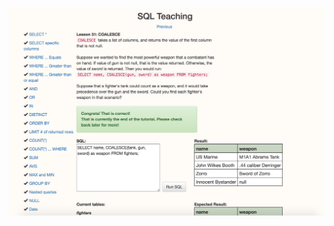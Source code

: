 <!-- #   SQL_practice
--------------------------------------------------------------------------------
Explorer Mode
------------------------------
 1) How many users are there?
    select count(*) from users;    Result: 50
------------------------------
 2) What are the 5 most expensive items?
    select * from items order by price desc limit 5;

  id|title|category|description|price
  25|Small Cotton Gloves|Automotive, Shoes & Beauty|Multi-layered modular service-desk|9984
  83|Small Wooden Computer|Health|Re-engineered fault-tolerant adapter|9859
 100|Awesome Granite Pants|Toys & Books|Upgradable 24/7 access|9790
  40|Sleek Wooden Hat|Music & Baby|Quality-focused heuristic info-mediaries|9390
  60|Ergonomic Steel Car|Books & Outdoors|Enterprise-wide secondary firmware|9341
------------------------------
 3) What's the cheapest book? (Does that change for "category is exactly 'book'" versus "category contains
 'book'"?)
     a) select *
        from items
        where category = 'book'
        order by price
        limit 1;

        Returns nothing because in the table there are "Books", no 'book'.  To get something the
        where clause would need to say "Books"

        id|title|category|description|price
        76|Ergonomic Granite Chair|Books|De-engineered bi-directional portal|1496

     b) select *
        from items
        where category like '%book%'
        order by price;

        SQLite is case insensitive by default so this returns anything with Books.  

        id|title|category|description|price
        76|Ergonomic Granite Chair|Books|De-engineered bi-directional portal|1496
        95|Small Cotton Hat|Beauty & Books|Reduced regional instruction set|1727
        97|Incredible Granite Computer|Books, Toys & Tools|De-engineered national policy|2377
        98|Practical Plastic Hat|Books|Implemented non-volatile model|3056
        77|Fantastic Plastic Gloves|Beauty, Movies & Books|Robust bandwidth-monitored local area network|6584
        12|Fantastic Rubber Shirt|Toys & Books|Ergonomic impactful emulation|6720
        21|Fantastic Rubber Shoes|Books|Reverse-engineered modular hierarchy|8904
        4|Fantastic Steel Chair|Books|Advanced attitude-oriented encryption|9246
        60|Ergonomic Steel Car|Books & Outdoors|Enterprise-wide secondary firmware|9341
        100|Awesome Granite Pants|Toys & Books|Upgradable 24/7 access|9790


 4) Who lives at "6439 Zetta Hills, Willmouth, WY"? Do they have another address?
             Corrine Little and she has one other address.

    select *
        from users join addresses
        where users.id = user_id
        and street = "6439 Zetta Hills" and city = "Willmouth" and state = "WY";

     id|first_name|last_name|email|id|user_id|street|city|state|zip
     40|Corrine|Little|rubie_kovacek@grimes.net|43|40|6439 Zetta Hills|Willmouth|WY|15029

     select *
         from users join addresses
         where users.id = user_id
         and users.id = 40;

         id|first_name|last_name|email|id|user_id|street|city|state|zip
         40|Corrine|Little|rubie_kovacek@grimes.net|43|40|6439 Zetta Hills|Willmouth|WY|15029
         40|Corrine|Little|rubie_kovacek@grimes.net|44|40|54369 Wolff Forges|Lake Bryon|CA|31587

------------------------------
 5) Correct Virginie Mitchell's address to "New York, NY, 10108".

 She has two addresses -

 select addresses.id, *
     from users join addresses
     where users.id = user_id
     and first_name = "Virginie"
     and last_name = "Mitchell"
     and state = "NY"
      ;

      id|id|first_name|last_name|email|id|user_id|street|city|state|zip
      41|39|Virginie|Mitchell|daisy.crist@altenwerthmonahan.biz|41|39|12263 Jake Crossing|Roxanehaven|NY|34705
      42|39|Virginie|Mitchell|daisy.crist@altenwerthmonahan.biz|42|39|83221 Mafalda Canyon|Bahringerland|WY|24028

  update addresses
  set city = "New York", zip = 10108
  where id =     
         ( select addresses.id
             from users join addresses
             where users.id = user_id
             and first_name = "Virginie"
             and last_name = "Mitchell"
             and state = "NY" )
              ;

   Ran above select leaving off the state:
   41|39|Virginie|Mitchell|daisy.crist@altenwerthmonahan.biz|41|39|12263 Jake Crossing|New York|NY|10108
   42|39|Virginie|Mitchell|daisy.crist@altenwerthmonahan.biz|42|39|83221 Mafalda Canyon|Bahringerland|WY|24028

------------------------------
 6) How much would it cost to buy one of each tool?
   select sum(price) from items where category like '%tools%';
          sum(price)
          46477

          sqlite> select * from items where category like '%tools%' order by title;						
          id|title|category|description|price						
          87|Awesome Plastic Shirt|Tools|Balanced multimedia paradigm|839						839
          59|Fantastic Granite Computer|Tools, Jewelery & Industrial|Integrated context-sensitive matrices|7606						7606
          66|Gorgeous Granite Car|Tools & Computers|Enhanced encompassing parallelism|2768						2768
          64|Gorgeous Plastic Computer|Tools, Garden & Games|Upgradable multi-state policy|1913						1913
          20|Gorgeous Plastic Shoes|Industrial & Tools|Synergized stable orchestration|2851						2851
          50|Gorgeous Rubber Chair|Tools, Garden & Movies|Triple-buffered even-keeled capability|3335						3335
          97|Incredible Granite Computer|Books, Toys & Tools|De-engineered national policy|2377						2377
          49|Incredible Granite Gloves|Garden, Toys & Tools|Ameliorated bottom-line function|798						798
          80|Incredible Plastic Gloves|Tools|Operative mission-critical emulation|5437						5437
          67|Practical Concrete Table|Sports & Tools|Universal object-oriented functionalities|3160						3160
          32|Practical Rubber Shirt|Tools|De-engineered multimedia info-mediaries|1107						1107
          84|Rustic Cotton Chair|Games, Sports & Tools|Diverse exuding alliance|5210						5210
          99|Rustic Rubber Hat|Tools & Kids|Open-source object-oriented hierarchy|985						985
          51|Rustic Steel Shirt|Tools, Clothing & Toys|Proactive incremental attitude|615						615
          13|Small Plastic Pants|Beauty, Shoes & Tools|Optimized actuating structure|7476						7476
          					Total	46477
------------------------------
 7) How many total items did we sell?
     select sum(quantity) from orders;
     sum(quantity)
         2125

------------------------------
 8) How much was spent on books?

 select sum(price*quantity)
 from orders join items
 where item_id = items.id
 and category = "Books";

      sum(price*quantity)
           420566

 select sum(price*quantity)
 from orders join items
 where item_id = items.id
 and category like "%books%";

     sum(price*quantity)
         1081352
------------------------------
 9) Simulate buying an item by inserting a User for yourself and an Order for that User.

 INSERT
    INTO users(first_name, last_name, email)
    VALUES('Nancy', 'Ingels', 'ingelsna@gmail.com');

    sqlite> select * from users where first_name = 'Nancy';
      id|first_name|last_name|email
      51|Nancy|Ingels|ingelsna@gmail.com

 INSERT
   INTO orders (user_id, item_id, quantity, created_at)    
   VALUES (51, 3, 50, "2017-02-14 15:42:00.000000");

   Also inserted another order quantity of 100.  


   select sum(quantity), price, sum(quantity * price)
   from users join orders join items
   where user_id = users.id
    and item_id = items.id
   and user_id = 51
   group by price;

        sum(quantity)|price|sum(quantity * price)
                150|7815|1172250

--------------------------------------------------------------------------------


Adventure Mode

------------------------------
 1) What item was ordered most often? Grossed the most money?
   a) select item_id, title, category, sum(quantity)
      from orders
      join items where item_id = items.id
      group by item_id, title, category
      order by sum(quantity) desc
      limit 1;

         item_id|title|category|sum(quantity*)
      3|Intelligent Concrete Computer|Computers, Sports & Grocery|160

   b) select item_id, title, category, sum(quantity*price)
         from orders
         join items where item_id = items.id
         group by item_id, title, category
         order by sum(quantity*price) desc
         limit 1;

         item_id|title|category|sum(quantity*price)
         3|Intelligent Concrete Computer|Computers, Sports & Grocery|1250400


------------------------------
 2) What user spent the most?
    Me, the record I inserted.

 select users.id, first_name, last_name, sum(quantity*price)
       from users
       join orders on users.id = user_id
       join items on item_id = items.id
       group by users.id, first_name, last_name
       order by sum(quantity*price) desc
       limit 2;

       id|first_name|last_name|sum(quantity*price)
       51|Nancy|Ingels|1172250
       19|Hassan|Runte|639386

------------------------------
 3) What were the top 3 highest grossing categories?

 select category, sum(quantity*price)
       from orders
       join items on item_id = items.id
       group by category
       order by sum(quantity*price) desc
       limit 3;

       category                     | sum(quantity*price)
       Computers, Sports & Grocery  | 1250400
       Music, Sports & Clothing     | 525240
       Beauty, Toys & Sports        | 449496

--------------------------------------------------------------------------------

 -->


![Epic Mode](sqlteaching.png)
